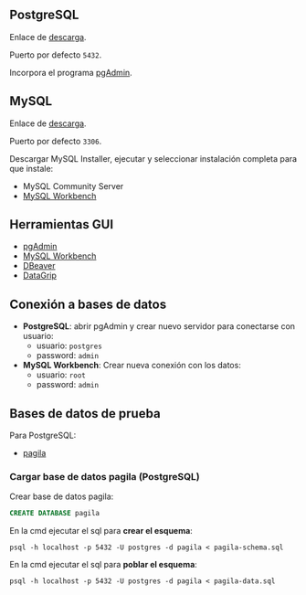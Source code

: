 ## PostgreSQL
Enlace de [descarga](https://www.enterprisedb.com/downloads/postgres-postgresql-downloads).

Puerto por defecto ``5432``. 

Incorpora el programa [pgAdmin](https://www.pgadmin.org/download/).

## MySQL 
Enlace de [descarga](https://dev.mysql.com/downloads/windows/installer/8.0.html).

Puerto por defecto ``3306``. 

Descargar MySQL Installer, ejecutar y seleccionar instalación completa para que instale:

* MySQL Community Server
* [MySQL Workbench](https://www.mysql.com/products/workbench/)

## Herramientas GUI
* [pgAdmin](https://www.pgadmin.org/download/)
* [MySQL Workbench](https://www.mysql.com/products/workbench/)
* [DBeaver](https://dbeaver.io/)
* [DataGrip](https://www.jetbrains.com/datagrip/)

## Conexión a bases de datos

* **PostgreSQL**: abrir pgAdmin y crear nuevo servidor para conectarse con usuario:
	* usuario: ``postgres``
	* password: ``admin``
* **MySQL Workbench**: Crear nueva conexión con los datos:
	* usuario: ``root``
	* password: ``admin``

## Bases de datos de prueba

Para PostgreSQL:

* [pagila](https://github.com/devrimgunduz/pagila)


### Cargar base de datos pagila (PostgreSQL)

Crear base de datos pagila:

```sql
CREATE DATABASE pagila
```

En la cmd ejecutar el sql para **crear el esquema**:

```
psql -h localhost -p 5432 -U postgres -d pagila < pagila-schema.sql
```


En la cmd ejecutar el sql para **poblar el esquema**:

```
psql -h localhost -p 5432 -U postgres -d pagila < pagila-data.sql
```
